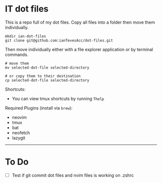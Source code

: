 # IT dot files
This is a repo full of my dot files. Copy all files into a folder then move them individually.

```terminal
mkdir ian-dot-files
git clone git@github.com:ianTevesAcc/dot-files.git
```

Then move individually either with a file explorer application or by terminal commands.

```terminal
# move them
mv selected-dot-file selected-directory

# or copy them to their destination
cp selected-dot-file selected-directory
```
Shortcuts:
- You can view tmux shortcuts by running `Thelp`

Required Plugins (install via `brew`):
- neovim
- tmux
- bat
- neofetch
- lazygit

---

# To Do
- [ ] Test if git commit dot files and nvim files is working on .zshrc

